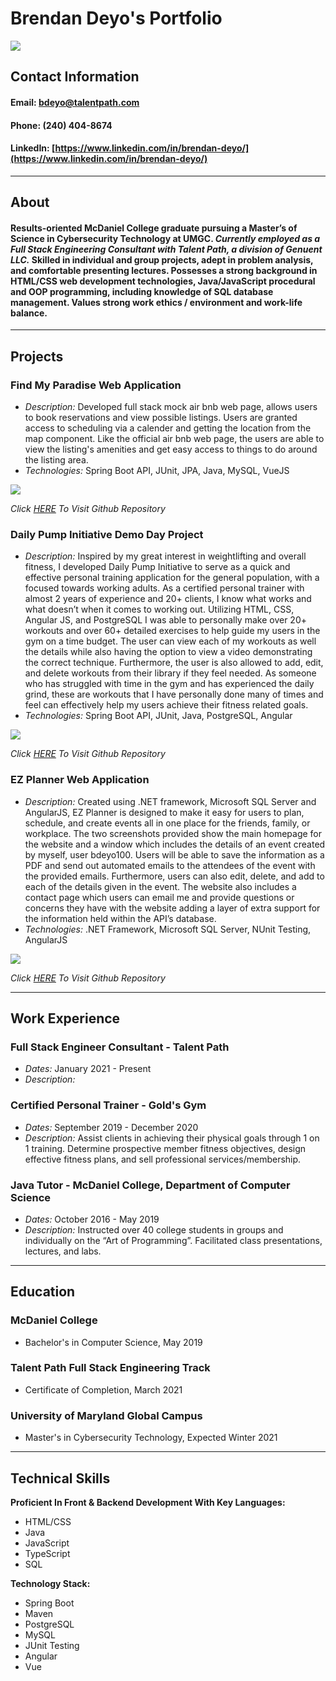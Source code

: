 <link href="style.css" rel="stylesheet">

# Brendan Deyo's Portfolio


<img src="https://media-exp1.licdn.com/dms/image/C4D03AQF-4GSnD_xtCQ/profile-displayphoto-shrink_800_800/0/1616591168288?e=1631750400&v=beta&t=3LTT8DjRCpCnmb511gjk2vI7NvbFJ2ZSbyP4Nticdac" id = "profile">


## Contact Information
#### **Email:** bdeyo@talentpath.com

#### **Phone:** (240) 404-8674

#### **LinkedIn:** [https://www.linkedin.com/in/brendan-deyo/](https://www.linkedin.com/in/brendan-deyo/)

<hr>

## About

#### Results-oriented McDaniel College graduate pursuing a Master’s of Science in Cybersecurity Technology at UMGC. *Currently employed as a Full Stack Engineering Consultant with Talent Path, a division of Genuent LLC.* Skilled in individual and group projects, adept in problem analysis, and comfortable presenting lectures. Possesses a strong background in HTML/CSS web development technologies, Java/JavaScript procedural and OOP programming, including knowledge of SQL database management. Values strong work ethics / environment and work-life balance. 

<hr>

## Projects
### Find My Paradise Web Application
* *Description:* Developed full stack mock air bnb web page, allows users to book reservations and view possible listings. Users are granted access to scheduling via a calender and getting the location from the map component. Like the official air bnb web page, the users are able to view the listing's amenities and get easy access to things to do around the listing area.
* *Technologies:* Spring Boot API, JUnit, JPA, Java, MySQL, VueJS

<img src="assets/FMP.gif" id="gif">

<em id="italic">Click [HERE](https://github.com/Smelser-Squad/FindMyParadise) To Visit Github Repository</em>


### Daily Pump Initiative Demo Day Project
* *Description:* Inspired by my great interest in weightlifting and overall fitness, I developed Daily Pump Initiative to serve as a quick and effective personal training application for the general population, with a focused towards working adults. As a certified personal trainer with almost 2 years of experience and 20+ clients, I know what works and what doesn’t when it comes to working out. Utilizing HTML, CSS, Angular JS, and PostgreSQL I was able to personally make over 20+ workouts and over 60+ detailed exercises to help guide my users in the gym on a time budget. The user can view each of my workouts as well the details while also having the option to view a video demonstrating the correct technique. Furthermore, the user is also allowed to add, edit, and delete workouts from their library if they feel needed. As someone who has struggled with time in the gym and has experienced the daily grind, these are workouts that I have personally done many of times and feel can effectively help my users achieve their fitness related goals. 
* *Technologies:* Spring Boot API, JUnit, Java, PostgreSQL, Angular 

<img src="assets/DPI.gif" id="gif">

<em id="italic">Click [HERE](https://github.com/bdeyo28/demo-project-repo) To Visit Github Repository</em>

### EZ Planner Web Application
* *Description:* Created using .NET framework, Microsoft SQL Server and AngularJS, EZ Planner is designed to make it easy for users to plan, schedule, and create events all in one place for the friends, family, or workplace. The two screenshots provided show the main homepage for the website and a window which includes the details of an event created by myself, user bdeyo100. Users will be able to save the information as a PDF and send out automated emails to the attendees of the event with the provided emails. Furthermore, users can also edit, delete, and add to each of the details given in the event. The website also includes a contact page which users can email me and provide questions or concerns they have with the website adding a layer of extra support for the information held within the API’s database.
* *Technologies:* .NET Framework, Microsoft SQL Server, NUnit Testing, AngularJS

<img src="assets/FMP.gif" id="gif">

<em id="italic">Click [HERE](https://github.com/talent-path/classwork-deyo-brendan/tree/main/PlannerFrontEnd) To Visit Github Repository</em>

<hr>

## Work Experience

### Full Stack Engineer Consultant - Talent Path
* *Dates:* January 2021 - Present
* *Description:* 

### Certified Personal Trainer - Gold's Gym
* *Dates:* September 2019 - December 2020
* *Description:* Assist clients in achieving their physical goals through 1 on 1 training. Determine prospective member fitness objectives, design effective fitness plans, and sell professional services/membership.

### Java Tutor - McDaniel College, Department of Computer Science
* *Dates:* October 2016 - May 2019
* *Description:* Instructed over 40 college students in groups and individually on the “Art of Programming”. Facilitated class presentations, lectures, and labs.

<hr>

## Education

### McDaniel College 
* Bachelor's in Computer Science, May 2019

### Talent Path Full Stack Engineering Track 
* Certificate of Completion, March 2021

### University of Maryland Global Campus 
* Master's in Cybersecurity Technology, Expected Winter 2021

<hr>

## Technical Skills
**Proficient In Front & Backend Development With Key Languages:**
* HTML/CSS
* Java
* JavaScript
* TypeScript
* SQL

**Technology Stack:**
* Spring Boot
* Maven
* PostgreSQL
* MySQL
* JUnit Testing
* Angular
* Vue
